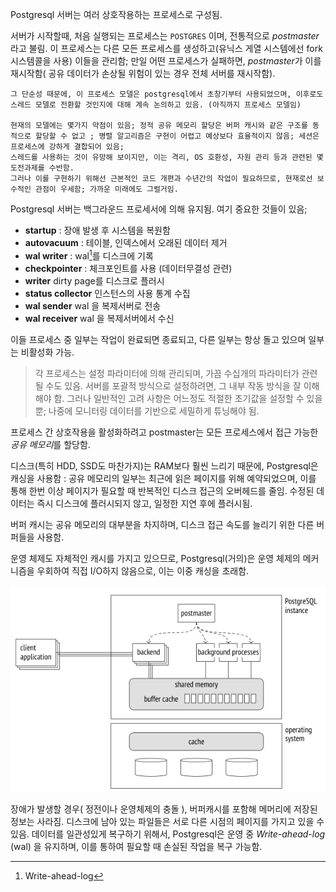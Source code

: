 Postgresql 서버는 여러 상호작용하는 프로세스로 구성됨.

서버가 시작할때, 처음 실행되는 프로세스는 `POSTGRES` 이며,  전통적으로 *postmaster*라고 불림.
이 프로세스는 다른 모든 프로세스를 생성하고(유닉스 게열 시스템에선 fork 시스템콜을 사용) 이들을 관리함; 만일 어떤 프로세스가 실패하면, *postmaster*가 이를 재시작함( 공유 데이터가 손상될 위험이 있는 경우 전체 서버를 재시작함).

	그 단순성 때문에, 이 프로세스 모델은 postgresql에서 초창기부터 사용되었으며, 이후로도 스레드 모델로 전환할 것인지에 대해 계속 논의하고 있음. (아직까지 프로세스 모델임)
	
	현재의 모델에는 몇가지 약점이 있음; 정적 공유 메모리 할당은 버퍼 캐시와 같은 구조를 동적으로 할당할 수 없고 ; 병렬 알고리즘은 구현이 어렵고 예상보다 효율적이지 않음; 세션은 프로세스에 강하게 결합되어 있음;
	스레드를 사용하는 것이 유망해 보이지만, 이는 격리, OS 호환성, 자원 관리 등과 관련된 몇 도전과제를 수반함.
	그러나 이를 구현하기 위해선 근본적인 코드 개편과 수년간의 작업이 필요하므로, 현재로선 보수적인 관점이 우세함; 가까운 미래에도 그럴거임.

Postgresql 서버는 백그라운드 프로세서에 의해 유지됨. 여기 중요한 것들이 있음;

- **startup** :  장애 발생 후 시스템을 복원함
- **autovacuum** : 테이블, 인덱스에서 오래된 데이터 제거
- **wal writer** :  wal[^1]를 디스크에 기록
- **checkpointer** :  체크포인트를  사용 (데이터무결성 관련)
- **writer**  dirty page를 디스크로 플러시
- **status collector** 인스턴스의 사용 통계 수집
- **wal sender**  wal 을 복제서버로 전송
- **wal receiver**  wal 을 복제서버에서 수신

이들 프로세스 중 일부는 작업이 완료되면 종료되고, 다른 일부는 항상 돌고 있으며 일부는 비활성화 가능.

> 각 프로세스는 설정 파라미터에 의해 관리되며, 가끔 수십개의 파라미터가 관련될 수도 있음.
> 서버를 포괄적 방식으로 설정하려면,  그 내부 작동 방식을 잘 이해해야 함.
> 그러나 일반적인 고려 사항은 어느정도 적절한 초기값을 설정할 수 있을 뿐; 나중에 모니터링 데이터를 기반으로 세밀하게 튜닝해야 됨.

프로세스 간 상호작용을 활성화하려고 postmaster는 모든 프로세스에서 접근 가능한 *공유 메모리*를 할당함.

디스크(특히 HDD, SSD도 마찬가지)는 RAM보다 훨씬 느리기 때문에, Postgresql은 캐싱을 사용함 : 공유 메모리의 일부는 최근에 읽은 페이지를 위해 예약되었으며, 이를 통해 한번 이상 페이지가 필요할 때 반복적인 디스크 접근의 오버헤드를 줄임.
수정된 데이터는 즉시 디스크에 플러시되지 않고, 일정한 지연 후에 플러시됨.

버퍼 캐시는 공유 메모리의 대부분을 차지하며, 디스크 접근 속도를 늘리기 위한 다른 버퍼들을 사용함.

운영 체제도 자체적인 캐시를 가지고 있으므로, Postgresql(거의)은 운영 체제의 메커니즘을 우회하여 직접 I/O하지 않음으로, 이는 이중 캐싱을 초래함.

![](image/Pasted%20image%2020240919140127.png)


장애가 발생할 경우( 정전이나 운영체제의 충돌 ), 버퍼캐시를 포함해 메머리에 저장된 정보는 사라짐.
디스크에 남아 있는 파일들은 서로 다른 시점의 페이지를 가지고 있을 수 있음.
데이터를 일관성있게 복구하기 위해서, Postgresql은 운영 중 *Write-ahead-log* (wal) 을 유지하며, 이를 통하여 필요할 때 손실된 작업을 복구 가능함.


[^1]: Write-ahead-log

